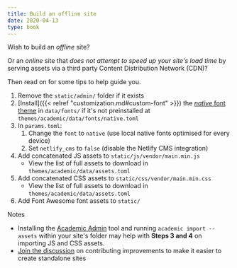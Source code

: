 ```yaml
---
title: Build an offline site
date: 2020-04-13
type: book
---
```


Wish to build an _offline_ site?

Or an _online_ site that _does not attempt to speed up your site's load time_ by serving assets via a third party Content Distribution Network (CDN)?

Then read on for some tips to help guide you.

1. Remove the `static/admin/` folder if it exists
2. [Install]({{< relref "customization.md#custom-font" >}}) the [_native_ font theme](https://github.com/gcushen/hugo-academic/blob/master/data/fonts/native.toml) in `data/fonts/` if it's not preinstalled at `themes/academic/data/fonts/native.toml`
2. In `params.toml`:
    1. Change the `font` to `native` (use local native fonts optimised for every device)
    2. Set `netlify_cms` to `false` (disable the Netlify CMS integration)
3. Add concatenated JS assets to `static/js/vendor/main.min.js`
    - View the list of full assets to download in `themes/academic/data/assets.toml`
4. Add concatenated CSS assets to `static/css/vendor/main.min.css`
    - View the list of full assets to download in `themes/academic/data/assets.toml`
5. Add Font Awesome font assets to `static/`

Notes

- Installing the [Academic Admin](https://github.com/sourcethemes/academic-admin) tool and running `academic import --assets` within your site's folder may help with **Steps 3 and 4** on importing JS and CSS assets.
- [Join the discussion](https://github.com/gcushen/hugo-academic/issues/1167) on contributing improvements to make it easier to create standalone sites
